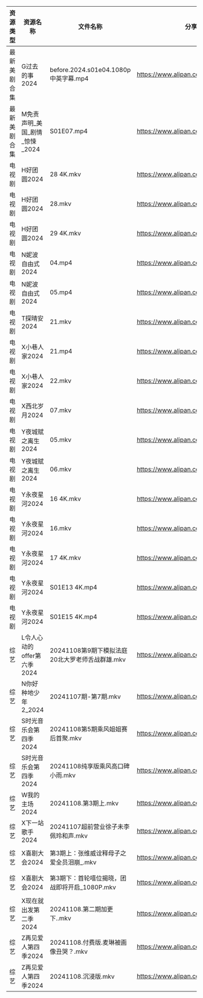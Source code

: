 | 资源类型   | 资源名称                | 文件名称                             | 分享链接                                 | 更新时间                |
| ------ | ------------------- | -------------------------------- | ------------------------------------ | ------------------- |
| 最新美剧合集 | G过去的事2024           | before.2024.s01e04.1080p中英字幕.mp4 | https://www.alipan.com/s/bz2KqfLQeN3 | 2024-11-08 14:05:23 |
| 最新美剧合集 | M免责声明_美国_剧情_惊悚_2024 | S01E07.mp4                       | https://www.alipan.com/s/PZnzRpSK4Jw | 2024-11-08 14:05:40 |
| 电视剧    | H好团圆2024            | 28 4K.mkv                        | https://www.alipan.com/s/d2bHdxmufLL | 2024-11-08 22:05:27 |
| 电视剧    | H好团圆2024            | 28.mkv                           | https://www.alipan.com/s/d2bHdxmufLL | 2024-11-08 20:05:30 |
| 电视剧    | H好团圆2024            | 29 4K.mkv                        | https://www.alipan.com/s/d2bHdxmufLL | 2024-11-08 22:05:27 |
| 电视剧    | N妮波自由式2024          | 04.mp4                           | https://www.alipan.com/s/SQmer7UqJRM | 2024-11-08 22:05:49 |
| 电视剧    | N妮波自由式2024          | 05.mp4                           | https://www.alipan.com/s/SQmer7UqJRM | 2024-11-08 22:05:49 |
| 电视剧    | T探晴安2024            | 21.mkv                           | https://www.alipan.com/s/BScPfWednTi | 2024-11-08 14:06:10 |
| 电视剧    | X小巷人家2024           | 21.mp4                           | https://www.alipan.com/s/nfaZSoTnFL2 | 2024-11-08 00:06:38 |
| 电视剧    | X小巷人家2024           | 22.mkv                           | https://www.alipan.com/s/nfaZSoTnFL2 | 2024-11-08 21:06:19 |
| 电视剧    | X西北岁月2024           | 07.mkv                           | https://www.alipan.com/s/qkAvgnkWotV | 2024-11-08 21:06:22 |
| 电视剧    | Y夜城赋之离生2024         | 05.mkv                           | https://www.alipan.com/s/HRrmF6pzTLL | 2024-11-08 19:06:22 |
| 电视剧    | Y夜城赋之离生2024         | 06.mkv                           | https://www.alipan.com/s/HRrmF6pzTLL | 2024-11-08 20:06:49 |
| 电视剧    | Y永夜星河2024           | 16 4K.mkv                        | https://www.alipan.com/s/torupuzCfzz | 2024-11-08 21:06:27 |
| 电视剧    | Y永夜星河2024           | 16.mkv                           | https://www.alipan.com/s/torupuzCfzz | 2024-11-08 20:06:52 |
| 电视剧    | Y永夜星河2024           | 17 4K.mkv                        | https://www.alipan.com/s/torupuzCfzz | 2024-11-08 21:06:27 |
| 电视剧    | Y永夜星河2024           | S01E13 4K.mp4                    | https://www.alipan.com/s/torupuzCfzz | 2024-11-08 19:06:25 |
| 电视剧    | Y永夜星河2024           | S01E15 4K.mp4                    | https://www.alipan.com/s/torupuzCfzz | 2024-11-08 19:06:24 |
| 综艺     | L令人心动的offer第六季2024  | 20241108第9期下模拟法庭20北大罗老师舌战群雄.mkv  | https://www.alipan.com/s/wF4mBRf7vAS | 2024-11-08 14:06:56 |
| 综艺     | N你好种地少年2_2024       | 20241107期-第7期.mkv                | https://www.alipan.com/s/nwJWTb1ZcKF | 2024-11-08 20:07:57 |
| 综艺     | S时光音乐会第四季2024       | 20241108第5期乘风姐姐赛后首聚.mkv          | https://www.alipan.com/s/JiNiXNR4dny | 2024-11-08 14:07:35 |
| 综艺     | S时光音乐会第四季2024       | 20241108纯享版乘风高口碑小雨.mkv           | https://www.alipan.com/s/JiNiXNR4dny | 2024-11-08 14:07:34 |
| 综艺     | W我的主场2024           | 20241108.第3期上.mkv                | https://www.alipan.com/s/KLxaNppeykr | 2024-11-08 14:08:05 |
| 综艺     | X下一站歌手2024          | 20241107超前营业徐子未李佩玲和声.mkv         | https://www.alipan.com/s/eBKzWFKqm82 | 2024-11-08 20:08:45 |
| 综艺     | X喜剧大会2024           | 第3期上：张维威诠释母子之爱全员泪崩_.mkv          | https://www.alipan.com/s/8jUhk6MYVuh | 2024-11-08 14:08:13 |
| 综艺     | X喜剧大会2024           | 第3期下：首轮嘻位揭晓，团战即将开启_1080P.mkv     | https://www.alipan.com/s/8jUhk6MYVuh | 2024-11-08 14:08:13 |
| 综艺     | X现在就出发第二季2024       | 20241108.第二期加更下..mkv             | https://www.alipan.com/s/YwguExbkfUt | 2024-11-08 14:08:19 |
| 综艺     | Z再见爱人第四季2024        | 20241108.付费版.麦琳被画像丑哭？.mkv        | https://www.alipan.com/s/js8zJ9enmDc | 2024-11-08 14:08:29 |
| 综艺     | Z再见爱人第四季2024        | 20241108.沉浸版.mkv                 | https://www.alipan.com/s/js8zJ9enmDc | 2024-11-08 14:08:29 |
